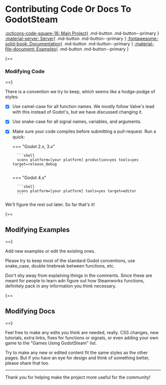 # Contributing Code Or Docs To GodotSteam

<div class="link-grid" markdown>

[:octicons-code-square-16: Main Project](https://github.com/GodotSteam/GodotSteam/){ .md-button .md-button--primary }
[:material-server: Server](https://github.com/GodotSteam/GodotSteam-Server/){ .md-button .md-button--primary }
[:fontawesome-solid-book: Documentation](https://github.com/GodotSteam/GodotSteam-Docs/){ .md-button .md-button--primary }
[:material-file-document: Examples](https://github.com/GodotSteam/GodotSteam-Examples/){ .md-button .md-button--primary }

</div>

{==
### Modifying Code
==}

There is a convention we try to keep, which seems like a hodge-podge of styles:

- [x] Use camel-case for all function names. We mostly follow Valve's lead with this instead of Godot's, but we have discussed changing it.
- [x] Use snake-case for all signal names, variables, and arguments.
- [x] Make sure your code compiles before submitting a pull-request. Run a quick:

	=== "Godot 2.x, 3.x"

		```shell
		scons platform=[your platform] production=yes tools=yes target=release_debug
		```
	
	=== "Godot 4.x"

		```shell
		scons platform=[your platform] tools=yes target=editor
		```

We'll figure the rest out later. So far that's it!

{==
## Modifying Examples
==}

Add new examples or edit the existing ones. 

Please try to keep most of the standard Godot conventions, use snake_case, double linebreak between functions, etc.

Don't shy away from explaining things in the comments. Since these are meant for people to learn adn figure out how Steamworks functions, definitely pack in any information you think necessary.

{==
## Modifying Docs
==}

Feel free to make any edits you think are needed, really. CSS changes, new tutorials, extra links, fixes for functions or signals, or even adding your own game to the "Games Using GodotSteam" list.

Try to make any new or edited content fit the same styles as the other pages.  But if you have an eye for design and think of something better, please share that too.

---

Thank you for helping make the project more useful for the community!